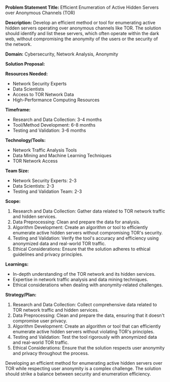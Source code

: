 **Problem Statement Title:** Efficient Enumeration of Active Hidden Servers over Anonymous Channels (TOR)

**Description:** Develop an efficient method or tool for enumerating active hidden servers operating over anonymous channels like TOR. The solution should identify and list these servers, which often operate within the dark web, without compromising the anonymity of the users or the security of the network.

**Domain:** Cybersecurity, Network Analysis, Anonymity

**Solution Proposal:**

**Resources Needed:**
- Network Security Experts
- Data Scientists
- Access to TOR Network Data
- High-Performance Computing Resources

**Timeframe:**
- Research and Data Collection: 3-4 months
- Tool/Method Development: 6-8 months
- Testing and Validation: 3-6 months

**Technology/Tools:**
- Network Traffic Analysis Tools
- Data Mining and Machine Learning Techniques
- TOR Network Access

**Team Size:**
- Network Security Experts: 2-3
- Data Scientists: 2-3
- Testing and Validation Team: 2-3

**Scope:**
1. Research and Data Collection: Gather data related to TOR network traffic and hidden services.
2. Data Preprocessing: Clean and prepare the data for analysis.
3. Algorithm Development: Create an algorithm or tool to efficiently enumerate active hidden servers without compromising TOR's security.
4. Testing and Validation: Verify the tool's accuracy and efficiency using anonymized data and real-world TOR traffic.
5. Ethical Considerations: Ensure that the solution adheres to ethical guidelines and privacy principles.

**Learnings:**
- In-depth understanding of the TOR network and its hidden services.
- Expertise in network traffic analysis and data mining techniques.
- Ethical considerations when dealing with anonymity-related challenges.

**Strategy/Plan:**
1. Research and Data Collection: Collect comprehensive data related to TOR network traffic and hidden services.
2. Data Preprocessing: Clean and prepare the data, ensuring that it doesn't compromise user privacy.
3. Algorithm Development: Create an algorithm or tool that can efficiently enumerate active hidden servers without violating TOR's principles.
4. Testing and Validation: Test the tool rigorously with anonymized data and real-world TOR traffic.
5. Ethical Considerations: Ensure that the solution respects user anonymity and privacy throughout the process.

Developing an efficient method for enumerating active hidden servers over TOR while respecting user anonymity is a complex challenge. The solution should strike a balance between security and enumeration efficiency.
